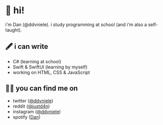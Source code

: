 # 🤺 hi!
i'm Dan (@ddvniele). i study programming at school (and i'm also a self-taught).

## 🖋 i can write
- C# (learning at school)
- Swift & SwiftUI (learning by myself)
- working on HTML, CSS & JavaScript

## 🕵🏻 you can find me on
- twitter ([@ddvniele](https://www.twitter.com/ddvniele))
- reddit ([@justd4n](https://www.reddit.com/u/justd4n/))
- instagram ([@ddvniele](https://www.instagram.com/ddvniele))
- spotify ([Dan](https://www.sptfy.com/ddvniele))
